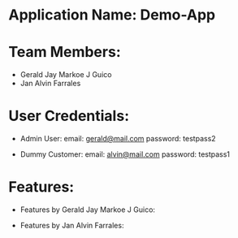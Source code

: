 # Application Name: Demo-App

# Team Members:
- Gerald Jay Markoe J Guico
- Jan Alvin Farrales

# User Credentials:
- Admin User:
    email: gerald@mail.com
    password: testpass2

- Dummy Customer:
    email: alvin@mail.com
    password: testpass1

# Features:
- Features by Gerald Jay Markoe J Guico:


- Features by Jan Alvin Farrales:

